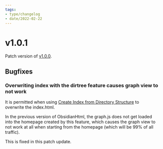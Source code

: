 ```yaml
---
tags:
- type/changelog
- date/2022-02-22
---
```

   
# v1.0.1   
Patch version of [v1.0.0](../Changelog/v1.0.0.md).   
   
## Bugfixes   
### Overwriting index with the dirtree feature causes graph view to not work   
It is permitted when using [Create Index from Directory Structure](../Configurations/Create%20Index%20from%20Directory%20Structure.md) to overwrite the index.html.    
   
In the previous version of ObsidianHtml, the graph.js does not get loaded into the homepage created by this feature, which causes the graph view to not work at all when starting from the homepage (which will be 99% of all traffic).   
   
This is fixed in this patch update.
